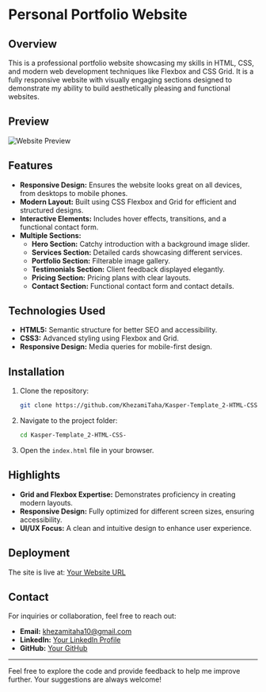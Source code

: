 # Personal Portfolio Website

## Overview
This is a professional portfolio website showcasing my skills in HTML, CSS, and modern web development techniques like Flexbox and CSS Grid. It is a fully responsive website with visually engaging sections designed to demonstrate my ability to build aesthetically pleasing and functional websites.

## Preview
![Website Preview](images/screenshot-web.png)

## Features
- **Responsive Design:** Ensures the website looks great on all devices, from desktops to mobile phones.
- **Modern Layout:** Built using CSS Flexbox and Grid for efficient and structured designs.
- **Interactive Elements:** Includes hover effects, transitions, and a functional contact form.
- **Multiple Sections:**
  - **Hero Section:** Catchy introduction with a background image slider.
  - **Services Section:** Detailed cards showcasing different services.
  - **Portfolio Section:** Filterable image gallery.
  - **Testimonials Section:** Client feedback displayed elegantly.
  - **Pricing Section:** Pricing plans with clear layouts.
  - **Contact Section:** Functional contact form and contact details.

## Technologies Used
- **HTML5:** Semantic structure for better SEO and accessibility.
- **CSS3:** Advanced styling using Flexbox and Grid.
- **Responsive Design:** Media queries for mobile-first design.

## Installation
1. Clone the repository:
   ```bash
   git clone https://github.com/KhezamiTaha/Kasper-Template_2-HTML-CSS-.git
   ```
2. Navigate to the project folder:
   ```bash
   cd Kasper-Template_2-HTML-CSS-
   ```
3. Open the `index.html` file in your browser.



## Highlights
- **Grid and Flexbox Expertise:** Demonstrates proficiency in creating modern layouts.
- **Responsive Design:** Fully optimized for different screen sizes, ensuring accessibility.
- **UI/UX Focus:** A clean and intuitive design to enhance user experience.

## Deployment
The site is live at: [Your Website URL](https://khezamitaha.github.io/Kasper-Template_2-HTML-CSS-/)

## Contact
For inquiries or collaboration, feel free to reach out:
- **Email:** khezamitaha10@gmail.com
- **LinkedIn:** [Your LinkedIn Profile](https://www.linkedin.com/in/taha-khezami-2044832b2)
- **GitHub:** [Your GitHub](https://github.com/KhezamiTaha)

---
Feel free to explore the code and provide feedback to help me improve further. Your suggestions are always welcome!


